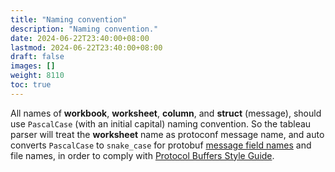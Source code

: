 ```yaml
---
title: "Naming convention"
description: "Naming convention."
date: 2024-06-22T23:40:00+08:00
lastmod: 2024-06-22T23:40:00+08:00
draft: false
images: []
weight: 8110
toc: true
---
```


All names of **workbook**, **worksheet**, **column**, and **struct** (message), should use `PascalCase` (with an initial capital) naming convention. So the tableau parser will treat the **worksheet** name as protoconf message name, and auto converts `PascalCase`  to `snake_case` for protobuf [message field names](https://protobuf.dev/programming-guides/style/#message-field-names) and file names, in order to comply with [Protocol Buffers Style Guide](https://protobuf.dev/programming-guides/style).
